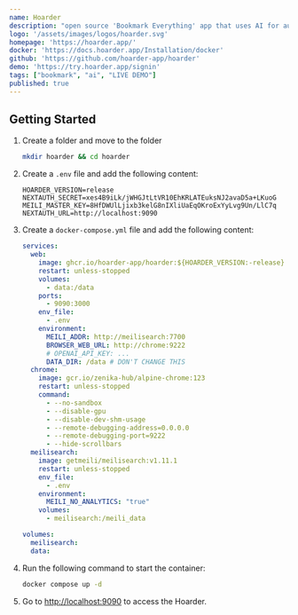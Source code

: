 ```yaml
---
name: Hoarder
description: "open source 'Bookmark Everything' app that uses AI for automatically tagging the content you throw at it"
logo: '/assets/images/logos/hoarder.svg'
homepage: 'https://hoarder.app/'
docker: 'https://docs.hoarder.app/Installation/docker'
github: 'https://github.com/hoarder-app/hoarder'
demo: 'https://try.hoarder.app/signin'
tags: ["bookmark", "ai", "LIVE DEMO"]
published: true
---
```


## Getting Started

1. Create a folder and move to the folder
    ```bash
    mkdir hoarder && cd hoarder
    ```
2. Create a `.env` file and add the following content:
    ```
    HOARDER_VERSION=release
    NEXTAUTH_SECRET=xes4B9iLk/jWHGJtLtVR10EhKRLATEuksNJ2avaD5a+LKuoG
    MEILI_MASTER_KEY=8HfDWUlLjixb3kelG8nIXliUaEqOKroExYyLvg9Un/LlC7q
    NEXTAUTH_URL=http://localhost:9090
    ```
3. Create a `docker-compose.yml` file and add the following content:
    ```yaml [docker-compose.yml]
    services:
      web:
        image: ghcr.io/hoarder-app/hoarder:${HOARDER_VERSION:-release}
        restart: unless-stopped
        volumes:
          - data:/data
        ports:
          - 9090:3000
        env_file:
          - .env
        environment:
          MEILI_ADDR: http://meilisearch:7700
          BROWSER_WEB_URL: http://chrome:9222
          # OPENAI_API_KEY: ...
          DATA_DIR: /data # DON'T CHANGE THIS
      chrome:
        image: gcr.io/zenika-hub/alpine-chrome:123
        restart: unless-stopped
        command:
          - --no-sandbox
          - --disable-gpu
          - --disable-dev-shm-usage
          - --remote-debugging-address=0.0.0.0
          - --remote-debugging-port=9222
          - --hide-scrollbars
      meilisearch:
        image: getmeili/meilisearch:v1.11.1
        restart: unless-stopped
        env_file:
          - .env
        environment:
          MEILI_NO_ANALYTICS: "true"
        volumes:
          - meilisearch:/meili_data

    volumes:
      meilisearch:
      data:
    ```
4. Run the following command to start the container:
    ```bash
    docker compose up -d
    ```
5. Go to [http://localhost:9090](http://localhost:9090) to access the Hoarder.
